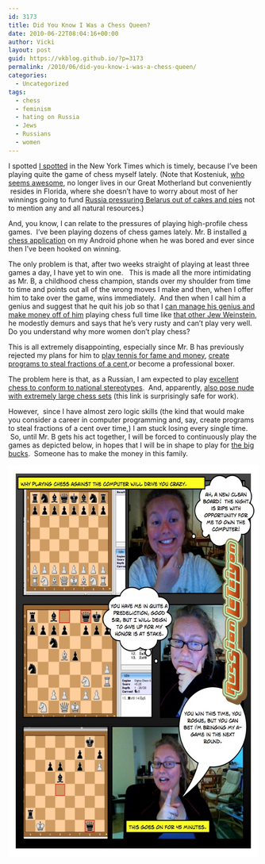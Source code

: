 ```yaml
---
id: 3173
title: Did You Know I Was a Chess Queen?
date: 2010-06-22T08:04:16+00:00
author: Vicki
layout: post
guid: https://vkblog.github.io/?p=3173
permalink: /2010/06/did-you-know-i-was-a-chess-queen/
categories:
  - Uncategorized
tags:
  - chess
  - feminism
  - hating on Russia
  - Jews
  - Russians
  - women
---
```

I spotted [I spotted](http://gambit.blogs.nytimes.com/2010/06/21/nice-view-how-about-a-game-of-chess/) in the New York Times which is timely, because I&#8217;ve been playing quite the game of chess myself lately. (Note that Kosteniuk, [who seems awesome](http://www.chessblog.com/2010/05/kosteniuk-cori-chess-match-in-machu.html), no longer lives in our Great Motherland but conveniently  resides in Florida, where she doesn&#8217;t have to worry about most of her winnings going to fund [Russia pressuring Belarus out of cakes and pies](http://www.robertamsterdam.com/2010/06/energy_blast_-_june_22_2010.htm) not to mention any and all natural resources.)

And, you know, I can relate to the pressures of playing high-profile chess games.  I&#8217;ve been playing dozens of chess games lately. Mr. B installed [a chess application](http://en.androidwiki.com/wiki/Chess_for_Android) on my Android phone when he was bored and ever since then I&#8217;ve been hooked on winning.

The only problem is that, after two weeks straight of playing at least three games a day, I have yet to win one.   This is made all the more intimidating as Mr. B, a childhood chess champion, stands over my shoulder from time to time and points out all of the wrong moves I make and then, when I offer him to take over the game, wins immediately.  And then when I call him a genius and suggest that he quit his job so that I [can manage his genius and make money off of him](http://www.chesstour.com/wo10.htm) playing chess full time like [that other Jew Weinstein](http://en.wikipedia.org/wiki/Garry_Kasparov), he modestly demurs and says that he&#8217;s very rusty and can&#8217;t play very well. Do you understand why more women don&#8217;t play chess?

This is all extremely disappointing, especially since Mr. B has previously rejected my plans for him to [play tennis for fame and money](http://wiki.answers.com/Q/Federer_net_worth), [create programs to steal fractions of a cent](http://www.imdb.com/title/tt0151804/quotes?qt0996772),or become a professional boxer.

The problem here is that, as a Russian, I am expected to play [excellent chess to conform to national stereotypes](http://www.nytimes.com/2005/11/27/fashion/sundaystyles/27CHESS.html).  And, apparently, [also pose nude with extremely large chess sets](http://russianwomen.wordpress.com/2010/03/18/another-beautiful-chess-grandmaster-from-belarus/) (this link is surprisingly safe for work).

However,  since I have almost zero logic skills (the kind that would make you consider a career in computer programming and, say, create programs to steal fractions of a cent over time,) I am stuck losing every single time.  So, until Mr. B gets his act together, I will be forced to continuously play the games as depicted below, in hopes that I will be in shape to play for [the big bucks](http://www.chesstour.com/wo10.htm).  Someone has to make the money in this family.

[<img class="aligncenter size-full wp-image-3172" title="Page_1" src="https://raw.githubusercontent.com/vkblog/vkblog.github.io/master/public/img/2010/06/Page_14.jpg" alt="" width="612" height="792" />](https://raw.githubusercontent.com/vkblog/vkblog.github.io/master/public/img/2010/06/Page_14.jpg)